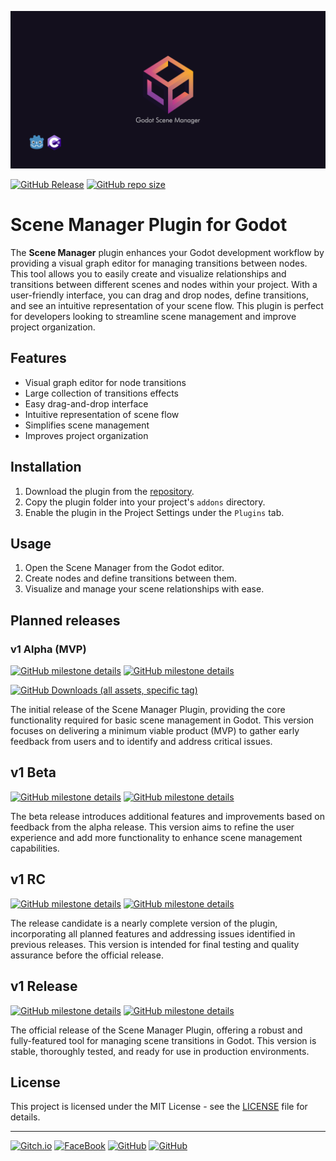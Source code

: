<a name="header"></a>

[![Godot Scene Manager Cover image](https://raw.githubusercontent.com/esdg/GodotSceneManager/main/addons/ScenesManager/Docs/cover-image.png?raw=true)](#header)

[![GitHub Release](https://img.shields.io/github/v/release/esdg/GodotSceneManager?include_prereleases&style=flat-square)](https://github.com/esdg/GodotSceneManager/releases)
[![GitHub repo size](https://img.shields.io/github/repo-size/esdg/GodotSceneManager?style=flat-square)](#header)

# Scene Manager Plugin for Godot

The **Scene Manager** plugin enhances your Godot development workflow by providing a visual graph editor for managing transitions between nodes. This tool allows you to easily create and visualize relationships and transitions between different scenes and nodes within your project. With a user-friendly interface, you can drag and drop nodes, define transitions, and see an intuitive representation of your scene flow. This plugin is perfect for developers looking to streamline scene management and improve project organization.

## Features

- Visual graph editor for node transitions
- Large collection of transitions effects
- Easy drag-and-drop interface
- Intuitive representation of scene flow
- Simplifies scene management
- Improves project organization

## Installation

1. Download the plugin from the [repository](#).
2. Copy the plugin folder into your project's `addons` directory.
3. Enable the plugin in the Project Settings under the `Plugins` tab.

## Usage

1. Open the Scene Manager from the Godot editor.
2. Create nodes and define transitions between them.
3. Visualize and manage your scene relationships with ease.

## Planned releases

<a name="alpha"></a>

### v1 Alpha (MVP)

[![GitHub milestone details](https://img.shields.io/github/milestones/progress-percent/esdg/GodotSceneManager/1?style=flat-square)](https://github.com/esdg/GodotSceneManager/milestone/1?closed=1)
[![GitHub milestone details](https://img.shields.io/github/milestones/issues-closed/esdg/GodotSceneManager/1?style=flat-square)](https://github.com/esdg/GodotSceneManager/milestone/1?closed=1)

[![GitHub Downloads (all assets, specific tag)](https://img.shields.io/github/downloads/esdg/GodotSceneManager/1.0.0-alpha.1/total?style=flat-square)](https://github.com/esdg/GodotSceneManager/releases/tag/1.0.0-alpha.1)

The initial release of the Scene Manager Plugin, providing the core functionality required for basic scene management in Godot. This version focuses on delivering a minimum viable product (MVP) to gather early feedback from users and to identify and address critical issues.

<a name="beta"></a>

## v1 Beta

[![GitHub milestone details](https://img.shields.io/github/milestones/progress-percent/esdg/GodotSceneManager/2?style=flat-square)](https://github.com/esdg/GodotSceneManager/milestone/2)
[![GitHub milestone details](https://img.shields.io/github/milestones/issues-open/esdg/GodotSceneManager/2?style=flat-square)](https://github.com/esdg/GodotSceneManager/milestone/2)

The beta release introduces additional features and improvements based on feedback from the alpha release. This version aims to refine the user experience and add more functionality to enhance scene management capabilities.

<a name="rc"></a>

## v1 RC

[![GitHub milestone details](https://img.shields.io/github/milestones/progress-percent/esdg/GodotSceneManager/3?style=flat-square)](https://github.com/esdg/GodotSceneManager/milestone/3)
[![GitHub milestone details](https://img.shields.io/github/milestones/issues-open/esdg/GodotSceneManager/3?style=flat-square)](https://github.com/esdg/GodotSceneManager/milestone/3)

The release candidate is a nearly complete version of the plugin, incorporating all planned features and addressing issues identified in previous releases. This version is intended for final testing and quality assurance before the official release.

<a name="release"></a>

## v1 Release

[![GitHub milestone details](https://img.shields.io/github/milestones/progress-percent/esdg/GodotSceneManager/4?style=flat-square)](https://github.com/esdg/GodotSceneManager/milestone/4)
[![GitHub milestone details](https://img.shields.io/github/milestones/issues-open/esdg/GodotSceneManager/4?style=flat-square)](https://github.com/esdg/GodotSceneManager/milestone/4)

The official release of the Scene Manager Plugin, offering a robust and fully-featured tool for managing scene transitions in Godot. This version is stable, thoroughly tested, and ready for use in production environments.

## License

This project is licensed under the MIT License - see the [LICENSE](LICENSE) file for details.

---
<a href="https://mid-or-feed.itch.io/godot-scene-manager" target="_blank"><img src="https://img.shields.io/badge/Itch.io-FA5C5C?style=for-the-badge&logo=itchdotio&logoColor=white" alt="Gitch.io"></a>
<a href="https://www.facebook.com/people/Mid-or-Feed/61559305242385/" target="_blank"><img src="https://img.shields.io/badge/facebook-1877F2?style=for-the-badge&logo=facebook&logoColor=white" alt="FaceBook"></a>
<a href="https://github.com/esdg/GodotSceneManager" target="_blank"><img src="https://img.shields.io/badge/GitHub-100000?style=for-the-badge&logo=github&logoColor=white" alt="GitHub"></a>
<a href="https://x.com/MidorFeed270577" target="_blank"><img src="https://img.shields.io/badge/X-000000?style=for-the-badge&logo=x&logoColor=white" alt="GitHub"></a>

